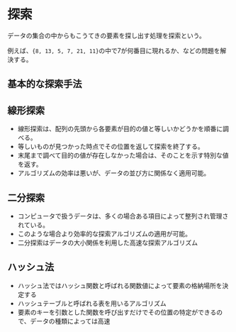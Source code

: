 # 探索

データの集合の中からもこうてきの要素を探し出す処理を探索という。

例えば、`{8, 13, 5, 7, 21, 11}`の中で7が何番目に現れるか、などの問題を解決する。

## 基本的な探索手法

## 線形探索

- 線形探索は、配列の先頭から各要素が目的の値と等しいかどうかを順番に調べる。
- 等しいものが見つかった時点でその位置を返して探索を終了する。
- 末尾まで調べて目的の値が存在しなかった場合は、そのことを示す特別な値を返す。
- アルゴリズムの効率は悪いが、データの並び方に関係なく適用可能。

## 二分探索

- コンピュータで扱うデータは、多くの場合ある項目によって整列され管理されている。
- このような場合より効率的な探索アルゴリズムの適用が可能。
- 二分探索はデータの大小関係を利用した高速な探索アルゴリズム

## ハッシュ法

- ハッシュ法ではハッシュ関数と呼ばれる関数値によって要素の格納場所を決定する
- ハッシュテーブルと呼ばれる表を用いるアルゴリズム
- 要素のキーを引数とした関数を呼び出すだけでその位置の特定ができるので、データの種類によっては高速
